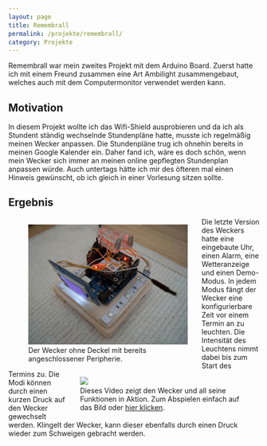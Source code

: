 ```yaml
---
layout: page
title: Remembrall
permalink: /projekte/remembrall/
category: Projekte
---
```


Remembrall war mein zweites Projekt mit dem Arduino Board. Zuerst hatte ich mit einem Freund zusammen eine Art Ambilight zusammengebaut, welches auch mit dem Computermonitor verwendet werden kann.

## Motivation

In diesem Projekt wollte ich das Wifi-Shield ausprobieren und da ich als Stundent ständig wechselnde Stundenpläne hatte, musste ich regelmäßig meinen Wecker anpassen. Die Stundenpläne trug ich ohnehin bereits in meinen Google Kalender ein. Daher fand ich, wäre es doch schön, wenn mein Wecker sich immer an meinen online gepflegten Stundenplan anpassen würde. Auch untertags hätte ich mir des öfteren mal einen Hinweis gewünscht, ob ich gleich in einer Vorlesung sitzen sollte.

## Ergebnis

<figure style="max-width:320px;float:left;margin-right:2em">
<img alt="Geöffneter Wecker" src="/img/wifi-alarm-clock/wifi-alarm-clock1.png" />
<figcaption>Der Wecker ohne Deckel mit bereits angeschlossener Peripherie.</figcaption>
</figure>

<figure style="max-width:320px;float:right;margin-left:2em">
<a alt="Video mit Funktionsübersicht" href="https://www.youtube.com/watch?v=iJd8Pvlnlzw"><img src="https://img.youtube.com/vi/iJd8Pvlnlzw/0.jpg" /></a>
<figcaption>Dieses Video zeigt den Wecker und all seine Funktionen in Aktion. Zum Abspielen einfach auf das Bild oder <a href="https://www.youtube.com/watch?v=iJd8Pvlnlzw">hier klicken</a>.</figcaption>
</figure>

Die letzte Version des Weckers hatte eine eingebaute Uhr, einen Alarm, eine Wetteranzeige und einen Demo-Modus. In jedem Modus fängt der Wecker eine konfigurierbare Zeit vor einem Termin an zu leuchten. Die Intensität des Leuchtens nimmt dabei bis zum Start des Termins zu. Die Modi können durch einen kurzen Druck auf den Wecker gewechselt werden. Klingelt der Wecker, kann dieser ebenfalls durch einen Druck wieder zum Schweigen gebracht werden.
